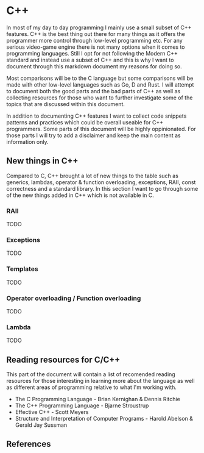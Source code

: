 # C++
In most of my day to day programming I mainly use a small subset of C++
features. C++ is the best thing out there for many things as it offers
the programmer more control through low-level programming etc. For any
serious video-game engine there is not many options when it comes to
programming languages. Still I opt for not following the Modern C++ standard
and instead use a subset of C++ and this is why I want to document through
this markdown document my reasons for doing so.

Most comparisons will be to the C language but some comparisons will be made
with other low-level languages such as Go, D and Rust. I will attempt to
document both the good parts and the bad parts of C++ as well as collecting
resources for those who want to further investigate some of the topics 
that are discussed within this document.

In addition to documenting C++ features I want to collect code snippets
patterns and practices which could be overall useable for C++ programmers.
Some parts of this document will be highly oppinionated. For those parts I 
will try to add a disclaimer and keep the main content as information only.

## New things in C++
Compared to C, C++ brought a lot of new things to the table such as 
generics, lambdas, operator & function overloading, exceptions, RAII, const
correctness and a standard library. In this section I want to go through
some of the new things added in C++ which is not available in C.

### RAII
TODO
### Exceptions
TODO
### Templates
TODO
### Operator overloading / Function overloading
TODO
### Lambda
TODO

## Reading resources for C/C++
This part of the document will contain a list of recomended reading 
resources for those interesting in learning more about the language as well
as different areas of programming relative to what I'm working with.

* The C Programming Language - Brian Kernighan & Dennis Ritchie
* The C++ Programming Language - Bjarne Stroustrup
* Effective C++ - Scott Meyers
* Structure and Interpretation of Computer Programs - Harold Abelson & Gerald Jay Sussman

## References
